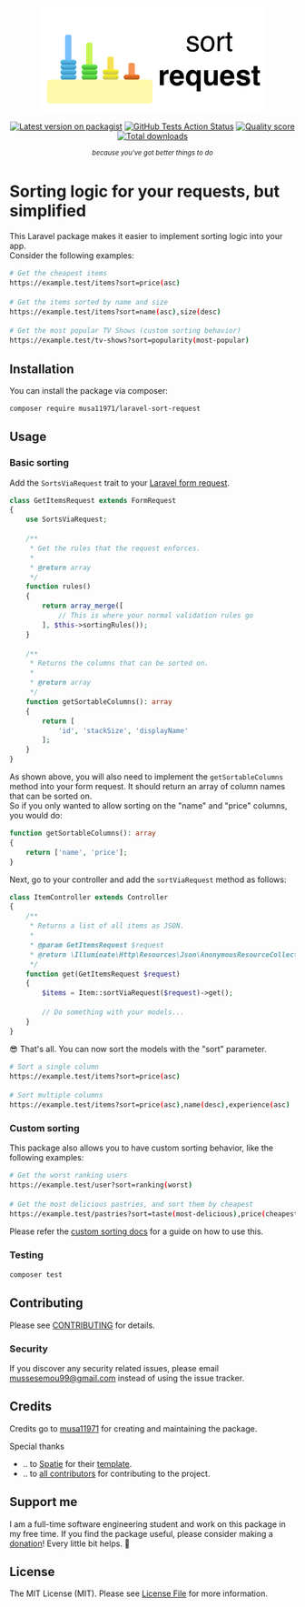 <p align="center"><img src=".github/logo.png" width="400"></p>

<p align="center">
<a href="https://packagist.org/packages/musa11971/laravel-sort-request"><img src="https://img.shields.io/packagist/v/musa11971/laravel-sort-request.svg?style=flat-square" alt="Latest version on packagist"></a>
<a href="https://github.com/musa11971/laravel-sort-request/actions?query=workflow%3Arun-tests+branch%3Amaster"><img src="https://img.shields.io/github/workflow/status/musa11971/laravel-sort-request/run-tests?label=tests" alt="GitHub Tests Action Status"></a>
<a href="https://scrutinizer-ci.com/g/musa11971/laravel-sort-request"><img src="https://img.shields.io/scrutinizer/g/musa11971/laravel-sort-request.svg?style=flat-square" alt="Quality score"></a>
<a href="https://packagist.org/packages/musa11971/laravel-sort-request"><img src="https://img.shields.io/packagist/dt/musa11971/laravel-sort-request.svg?style=flat-square" alt="Total downloads"></a>
</p>

<p align="center">
  <sup><em>because you've got better things to do</em></sup>
</p>

# Sorting logic for your requests, but simplified

This Laravel package makes it easier to implement sorting logic into your app.  
Consider the following examples:
```bash
# Get the cheapest items
https://example.test/items?sort=price(asc)

# Get the items sorted by name and size
https://example.test/items?sort=name(asc),size(desc)

# Get the most popular TV Shows (custom sorting behavior)
https://example.test/tv-shows?sort=popularity(most-popular)
```

## Installation

You can install the package via composer:

```bash
composer require musa11971/laravel-sort-request
```

## Usage
### Basic sorting
Add the `SortsViaRequest` trait to your [Laravel form request](https://laravel.com/docs/6.x/validation#form-request-validation).

```php
class GetItemsRequest extends FormRequest
{
    use SortsViaRequest;

    /**
     * Get the rules that the request enforces.
     *
     * @return array
     */
    function rules()
    {
        return array_merge([
            // This is where your normal validation rules go
        ], $this->sortingRules());
    }

    /**
     * Returns the columns that can be sorted on.
     *
     * @return array
     */
    function getSortableColumns(): array
    {
        return [
            'id', 'stackSize', 'displayName'
        ];
    }
}
```
As shown above, you will also need to implement the `getSortableColumns` method into your form request. It should return an array of column names that can be sorted on.  
So if you only wanted to allow sorting on the "name" and "price" columns, you would do:  
```php
function getSortableColumns(): array
{
    return ['name', 'price'];
}
```

Next, go to your controller and add the `sortViaRequest` method as follows:
```php
class ItemController extends Controller
{
    /**
     * Returns a list of all items as JSON.
     *
     * @param GetItemsRequest $request
     * @return \Illuminate\Http\Resources\Json\AnonymousResourceCollection
     */
    function get(GetItemsRequest $request)
    {
        $items = Item::sortViaRequest($request)->get();

        // Do something with your models...
    }
}
```

😎 That's all. You can now sort the models with the "sort" parameter.
```bash
# Sort a single column
https://example.test/items?sort=price(asc)

# Sort multiple columns
https://example.test/items?sort=price(asc),name(desc),experience(asc)
```

### Custom sorting
This package also allows you to have custom sorting behavior, like the following examples:
```bash
# Get the worst ranking users
https://example.test/user?sort=ranking(worst)

# Get the most delicious pastries, and sort them by cheapest
https://example.test/pastries?sort=taste(most-delicious),price(cheapest)
```

Please refer the [custom sorting docs](docs/CUSTOM_SORTING.md) for a guide on how to use this.

### Testing

``` bash
composer test
```

## Contributing

Please see [CONTRIBUTING](CONTRIBUTING.md) for details.

### Security

If you discover any security related issues, please email mussesemou99@gmail.com instead of using the issue tracker.

## Credits

Credits go to [musa11971](https://github.com/musa11971) for creating and maintaining the package.  

Special thanks  
- .. to [Spatie](https://github.com/spatie) for their [template](https://github.com/spatie/skeleton-php).
- .. to [all contributors](../../contributors) for contributing to the project.

## Support me

I am a full-time software engineering student and work on this package in my free time. If you find the package useful, please consider making a [donation](https://www.paypal.me/musa11971)! Every little bit helps. 💜

## License

The MIT License (MIT). Please see [License File](LICENSE.md) for more information.
